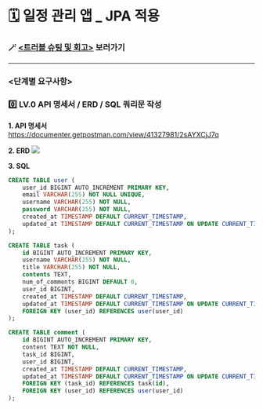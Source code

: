 # 🗓️ 일정 관리 앱 _ JPA 적용

### 🪄 [<트러블 슈팅 및 회고>](https://velog.io/@minjonyyy/Spring-JPA%EB%A5%BC-%EC%9D%B4%EC%9A%A9%ED%95%9C-%EC%9D%BC%EC%A0%95%EA%B4%80%EB%A6%AC%EC%95%B1-%ED%8A%B8%EB%9F%AC%EB%B8%94-%EC%8A%88%ED%8C%85) 보러가기



***

### <단계별 요구사항>

### 0️⃣ LV.0 API 명세서 / ERD / SQL 쿼리문 작성

**1. API 명세서**
https://documenter.getpostman.com/view/41327981/2sAYXCjJ7q

**2. ERD**
<img src="https://velog.velcdn.com/images/minjonyyy/post/93d6a32e-cfa7-4362-86ca-fc46789c98d3/image.png">

**3. SQL**

```sql
CREATE TABLE user (
    user_id BIGINT AUTO_INCREMENT PRIMARY KEY,
    email VARCHAR(255) NOT NULL UNIQUE,
    username VARCHAR(255) NOT NULL,
    password VARCHAR(255) NOT NULL,
    created_at TIMESTAMP DEFAULT CURRENT_TIMESTAMP,
    updated_at TIMESTAMP DEFAULT CURRENT_TIMESTAMP ON UPDATE CURRENT_TIMESTAMP
);

CREATE TABLE task (
    id BIGINT AUTO_INCREMENT PRIMARY KEY,
    username VARCHAR(255) NOT NULL,
    title VARCHAR(255) NOT NULL,
    contents TEXT,
    num_of_comments BIGINT DEFAULT 0,
    user_id BIGINT,
    created_at TIMESTAMP DEFAULT CURRENT_TIMESTAMP,
    updated_at TIMESTAMP DEFAULT CURRENT_TIMESTAMP ON UPDATE CURRENT_TIMESTAMP,
    FOREIGN KEY (user_id) REFERENCES user(user_id)
);

CREATE TABLE comment (
    id BIGINT AUTO_INCREMENT PRIMARY KEY,
    content TEXT NOT NULL,
    task_id BIGINT,
    user_id BIGINT,
    created_at TIMESTAMP DEFAULT CURRENT_TIMESTAMP,
    updated_at TIMESTAMP DEFAULT CURRENT_TIMESTAMP ON UPDATE CURRENT_TIMESTAMP,
    FOREIGN KEY (task_id) REFERENCES task(id),
    FOREIGN KEY (user_id) REFERENCES user(user_id)
);

```

